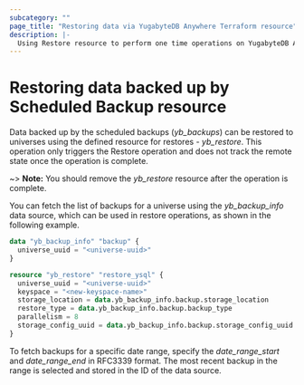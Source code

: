 ```yaml
---
subcategory: ""
page_title: "Restoring data via YugabyteDB Anywhere Terraform resource"
description: |-
  Using Restore resource to perform one time operations on YugabyteDB Anywhere universes
---
```


# Restoring data backed up by Scheduled Backup resource

Data backed up by the scheduled backups (*yb_backups*) can be restored to universes using the defined resource for restores - *yb_restore*. This operation only triggers the Restore operation and does not track the remote state once the operation is complete.

~> **Note:** You should remove the *yb_restore* resource after the operation is complete.

You can fetch the list of backups for a universe using the *yb_backup_info* data source, which can be used in restore operations, as shown in the following example.

```terraform
data "yb_backup_info" "backup" {
  universe_uuid = "<universe-uuid>"
}

resource "yb_restore" "restore_ysql" {
  universe_uuid = "<universe-uuid>"
  keyspace = "<new-keyspace-name>"
  storage_location = data.yb_backup_info.backup.storage_location
  restore_type = data.yb_backup_info.backup.backup_type
  parallelism = 8
  storage_config_uuid = data.yb_backup_info.backup.storage_config_uuid
}
```

To fetch backups for a specific date range, specify the *date_range_start* and *date_range_end* in RFC3339 format. The most recent backup in the range is selected and stored in the ID of the data source.
